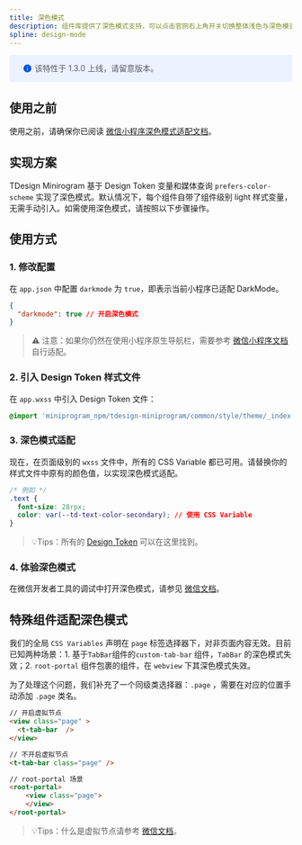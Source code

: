 ```yaml
---
title: 深色模式
description: 组件库提供了深色模式支持，可以点击官网右上角开关切换整体浅色与深色模式体验
spline: design-mode
---
```


<div style="background: #ecf2fe; display: flex; align-items: center; line-height: 20px; padding: 14px 24px; border-radius: 3px; color: #555a65">
  <svg fill="none" viewBox="0 0 16 16" width="16px" height="16px" style="margin-right: 5px">
    <path fill="#0052d9" d="M8 15A7 7 0 108 1a7 7 0 000 14zM7.4 4h1.2v1.2H7.4V4zm.1 2.5h1V12h-1V6.5z" fillOpacity="0.9"></path>
  </svg>
 该特性于 1.3.0 上线，请留意版本。
</div>

## 使用之前

使用之前，请确保你已阅读 [微信小程序深色模式适配文档](https://developers.weixin.qq.com/miniprogram/dev/framework/ability/darkmode.html)。



## 实现方案

TDesign Minirogram 基于 Design Token 变量和媒体查询 `prefers-color-scheme` 实现了深色模式。默认情况下，每个组件自带了组件级别 light 样式变量，无需手动引入。如需使用深色模式，请按照以下步骤操作。

## 使用方式

### 1. 修改配置

在 `app.json` 中配置 `darkmode` 为 `true`，即表示当前小程序已适配 DarkMode。

```json
{
  "darkmode": true // 开启深色模式
}
```

> ⚠️ 注意：如果你仍然在使用小程序原生导航栏，需要参考 [微信小程序文档](https://developers.weixin.qq.com/miniprogram/dev/framework/ability/darkmode.html#%E7%9B%B8%E5%85%B3%E9%85%8D%E7%BD%AE) 自行适配。

### 2. 引入 Design Token 样式文件
在 `app.wxss` 中引入 Design Token 文件：

```css
@import 'miniprogram_npm/tdesign-miniprogram/common/style/theme/_index.wxss'; // 引入主题变量
```

### 3. 深色模式适配

现在，在页面级别的 `wxss` 文件中，所有的 CSS Variable 都已可用。请替换你的样式文件中原有的颜色值，以实现深色模式适配。

```css
/* 例如 */
.text {
  font-size: 28rpx;
  color: var(--td-text-color-secondary); // 使用 CSS Variable
}
```

> 💡Tips：所有的 [Design Token](https://github.com/Tencent/tdesign-miniprogram/tree/develop/packages/components/common/style/_variables.less) 可以在这里找到。

### 4. 体验深色模式

在微信开发者工具的调试中打开深色模式，请参见 [微信文档](https://developers.weixin.qq.com/miniprogram/dev/framework/ability/darkmode.html#%E5%BC%80%E5%8F%91%E8%80%85%E5%B7%A5%E5%85%B7%E8%B0%83%E8%AF%95)。

## 特殊组件适配深色模式

我们的全局 `CSS Variables` 声明在 `page` 标签选择器下，对非页面内容无效。目前已知两种场景：1. 基于`TabBar`组件的`custom-tab-bar` 组件，`TabBar` 的深色模式失效；2. `root-portal` 组件包裹的组件，在 `webview` 下其深色模式失效。

为了处理这个问题，我们补充了一个同级类选择器：`.page` ，需要在对应的位置手动添加 `.page` 类名。

```html
// 开启虚拟节点
<view class="page" >
  <t-tab-bar  />
</view>

// 不开启虚拟节点
<t-tab-bar class="page" />

// root-portal 场景
<root-portal>
	<view class="page">
	</view>
</root-portal>
```

> 💡Tips：什么是虚拟节点请参考 [微信文档](https://developers.weixin.qq.com/miniprogram/dev/framework/custom-component/wxml-wxss.html#%E8%99%9A%E6%8B%9F%E5%8C%96%E7%BB%84%E4%BB%B6%E8%8A%82%E7%82%B9)。

